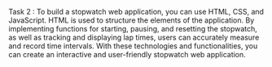 Task 2 : To build a stopwatch web application, you can use HTML, CSS, and JavaScript. 
HTML is used to structure the elements of the application. By implementing functions for starting, pausing, and resetting the stopwatch, as well as tracking and displaying lap times, users can accurately measure and record time intervals. 
With these technologies and functionalities, you can create an interactive and user-friendly stopwatch web application.
